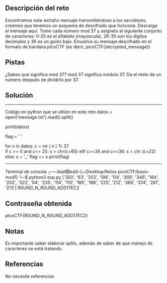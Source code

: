 ## Descripción del reto
Encontramos este extraño mensaje transmitiéndose a los servidores, creemos que tenemos un esquema de descifrado que funciona.
Descarga el mensaje aquí.
Tome cada número mod 37 y asígnelo al siguiente conjunto de caracteres: 0-25 es el alfabeto (mayúscula), 26-35 son los dígitos decimales y 36 es un guión bajo.
Envuelva su mensaje descifrado en el formato de bandera picoCTF (es decir, picoCTF{decrypted_message})
## Pistas
¿Sabes qué significa mod 37?
mod 37 significa módulo 37. Da el resto de un número después de dividirlo por 37.
## Solución
--------------------------------------------------
Código en python que se utilizo en este reto
datos = open('message.txt').read().split()

print(datos)

flag = ' '

for n in datos:
         c = int ( n ) % 37  
         if c >= 0  and c<= 25:
                        s = chr(c+65)
         elif c>=26 and c<=36:
                        s = chr (c+22) 
         else:
                       s = '_'
         flag +=       s
print(flag)

---------------------------------------------------------
Terminal de consola 
┌──(kali㉿kali)-[~/Desktop/Retos picoCTF/basic-mod1]
└─$ python3 exp.py
['350', '63', '353', '198', '114', '369', '346', '184', '202', '322', '94', '235', '114', '110', '185', '188', '225', '212', '366', '374', '261', '213']
 R0UND_N_R0UND_ADD17EC2


## Contraseña obtenida 
picoCTF{R0UND_N_R0UND_ADD17EC2}
## Notas 
Es importante saber elaborar splits, además de saber de que manejo de caracteres se está tratando.
## Referencias 
No necesite referencias 
